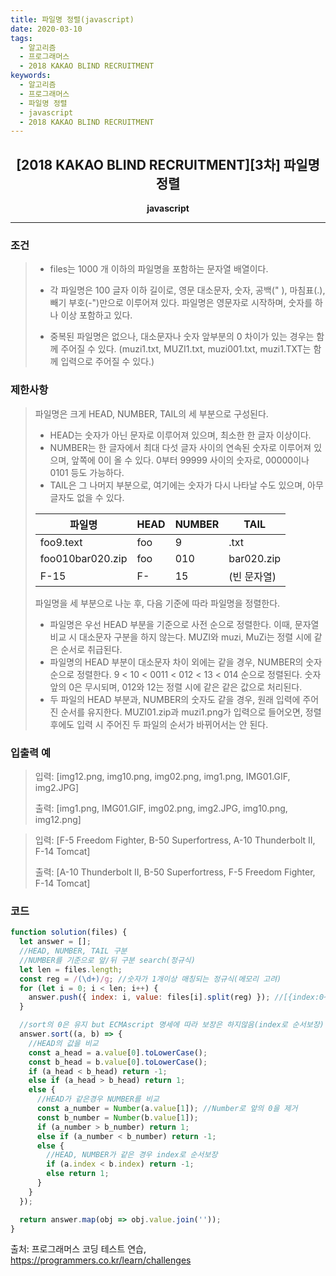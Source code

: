 ```yaml
---
title: 파일명 정렬(javascript)
date: 2020-03-10
tags:
  - 알고리즘
  - 프로그래머스
  - 2018 KAKAO BLIND RECRUITMENT
keywords:
  - 알고리즘
  - 프로그래머스
  - 파일명 정렬
  - javascript
  - 2018 KAKAO BLIND RECRUITMENT
---
```


## <center>[2018 KAKAO BLIND RECRUITMENT][3차] 파일명 정렬</center>

**<center>javascript</center>**

---

### 조건

> - files는 1000 개 이하의 파일명을 포함하는 문자열 배열이다.
>
> - 각 파일명은 100 글자 이하 길이로, 영문 대소문자, 숫자, 공백(" ), 마침표(.), 빼기 부호(-")만으로 이루어져 있다. 파일명은 영문자로 시작하며, 숫자를 하나 이상 포함하고 있다.
>
> - 중복된 파일명은 없으나, 대소문자나 숫자 앞부분의 0 차이가 있는 경우는 함께 주어질 수 있다. (muzi1.txt, MUZI1.txt, muzi001.txt, muzi1.TXT는 함께 입력으로 주어질 수 있다.)

### 제한사항

> 파일명은 크게 HEAD, NUMBER, TAIL의 세 부분으로 구성된다.
>
> - HEAD는 숫자가 아닌 문자로 이루어져 있으며, 최소한 한 글자 이상이다.
> - NUMBER는 한 글자에서 최대 다섯 글자 사이의 연속된 숫자로 이루어져 있으며, 앞쪽에 0이 올 수 있다. 0부터 99999 사이의 숫자로, 00000이나 0101 등도 가능하다.
> - TAIL은 그 나머지 부분으로, 여기에는 숫자가 다시 나타날 수도 있으며, 아무 글자도 없을 수 있다.
>
> | 파일명           | HEAD | NUMBER | TAIL        |
> | ---------------- | ---- | ------ | ----------- |
> | foo9.text        | foo  | 9      | .txt        |
> | foo010bar020.zip | foo  | 010    | bar020.zip  |
> | F-15             | F-   | 15     | (빈 문자열) |
>
> 파일명을 세 부분으로 나눈 후, 다음 기준에 따라 파일명을 정렬한다.
>
> - 파일명은 우선 HEAD 부분을 기준으로 사전 순으로 정렬한다. 이때, 문자열 비교 시 대소문자 구분을 하지 않는다. MUZI와 muzi, MuZi는 정렬 시에 같은 순서로 취급된다.
> - 파일명의 HEAD 부분이 대소문자 차이 외에는 같을 경우, NUMBER의 숫자 순으로 정렬한다. 9 < 10 < 0011 < 012 < 13 < 014 순으로 정렬된다. 숫자 앞의 0은 무시되며, 012와 12는 정렬 시에 같은 같은 값으로 처리된다.
> - 두 파일의 HEAD 부분과, NUMBER의 숫자도 같을 경우, 원래 입력에 주어진 순서를 유지한다. MUZI01.zip과 muzi1.png가 입력으로 들어오면, 정렬 후에도 입력 시 주어진 두 파일의 순서가 바뀌어서는 안 된다.

### 입출력 예

> 입력: [img12.png, img10.png, img02.png, img1.png, IMG01.GIF, img2.JPG]
>
> 출력: [img1.png, IMG01.GIF, img02.png, img2.JPG, img10.png, img12.png]

> 입력: [F-5 Freedom Fighter, B-50 Superfortress, A-10 Thunderbolt II, F-14 Tomcat]
>
> 출력: [A-10 Thunderbolt II, B-50 Superfortress, F-5 Freedom Fighter, F-14 Tomcat]

### 코드

```javascript
function solution(files) {
  let answer = [];
  //HEAD, NUMBER, TAIL 구분
  //NUMBER를 기준으로 앞/뒤 구분 search(정규식)
  let len = files.length;
  const reg = /(\d+)/g; //숫자가 1개이상 매칭되는 정규식(메모리 고려)
  for (let i = 0; i < len; i++) {
    answer.push({ index: i, value: files[i].split(reg) }); //[{index:0~n, value:[HEAD, NUMBER, TAIL]}]
  }

  //sort의 0은 유지 but ECMAscript 명세에 따라 보장은 하지않음(index로 순서보장)
  answer.sort((a, b) => {
    //HEAD의 값을 비교
    const a_head = a.value[0].toLowerCase();
    const b_head = b.value[0].toLowerCase();
    if (a_head < b_head) return -1;
    else if (a_head > b_head) return 1;
    else {
      //HEAD가 같은경우 NUMBER를 비교
      const a_number = Number(a.value[1]); //Number로 앞의 0을 제거
      const b_number = Number(b.value[1]);
      if (a_number > b_number) return 1;
      else if (a_number < b_number) return -1;
      else {
        //HEAD, NUMBER가 같은 경우 index로 순서보장
        if (a.index < b.index) return -1;
        else return 1;
      }
    }
  });

  return answer.map(obj => obj.value.join(''));
}
```

출처: 프로그래머스 코딩 테스트 연습, https://programmers.co.kr/learn/challenges

